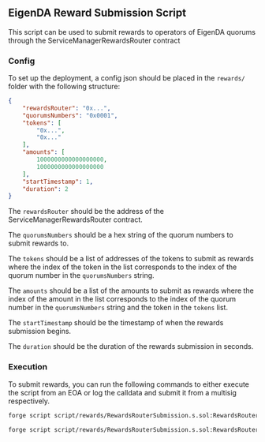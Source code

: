 ## EigenDA Reward Submission Script

This script can be used to submit rewards to operators of EigenDA quorums through the ServiceManagerRewardsRouter contract

### Config

To set up the deployment, a config json should be placed in the `rewards/` folder with the following structure:

```json
{
    "rewardsRouter": "0x...",
    "quorumsNumbers": "0x0001",
    "tokens": [
        "0x...",
        "0x..."
    ],
    "amounts": [
        1000000000000000000,
        1000000000000000000
    ],
    "startTimestamp": 1,
    "duration": 2
}
```
The `rewardsRouter` should be the address of the ServiceManagerRewardsRouter contract.

The `quorumsNumbers` should be a hex string of the quorum numbers to submit rewards to.

The `tokens` should be a list of addresses of the tokens to submit as rewards where the index of the token in the list corresponds to the index of the quorum number in the `quorumsNumbers` string.

The `amounts` should be a list of the amounts to submit as rewards where the index of the amount in the list corresponds to the index of the quorum number in the `quorumsNumbers` string and the token in the `tokens` list.

The `startTimestamp` should be the timestamp of when the rewards submission begins.

The `duration` should be the duration of the rewards submission in seconds.

### Execution

To submit rewards, you can run the following commands to either execute the script from an EOA or log the calldata and submit it from a multisig respectively.

```bash
forge script script/rewards/RewardsRouterSubmission.s.sol:RewardsRouterSubmission --sig "runEOA(string)" <config.json> --rpc-url $RPC --private-key $PRIVATE_KEY -vvvv --broadcast
```

```bash
forge script script/rewards/RewardsRouterSubmission.s.sol:RewardsRouterSubmission --sig "runCalldata(string)" <config.json> --rpc-url $RPC -vvvv 
```

